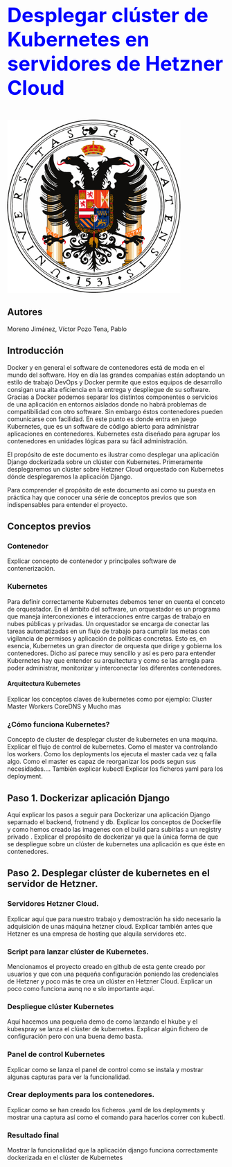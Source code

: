 # <p style="color:blue;font-size:46px;">Desplegar clúster de Kubernetes en servidores de Hetzner Cloud</p>

<img src="https://raw.githubusercontent.com/VictorMorenoJimenez/SWAP/master/Proyecto/img/logougr.png" width="400">

## Autores
Moreno Jiménez, Víctor
Pozo Tena, Pablo

## Introducción
Docker y en general el software de contenedores está de moda en el mundo del software. Hoy en día las grandes compañías están adoptando un estilo de trabajo DevOps y Docker permite que estos equipos de desarrollo consigan una alta eficiencia en la entrega y despliegue de su software. Gracias a Docker podemos separar los distintos componentes o servicios de una aplicación en entornos aislados donde no habrá problemas de compatibilidad con otro software. Sin embargo éstos contenedores pueden comunicarse con facilidad. En este punto es donde entra en juego Kubernetes, que es un software de código abierto para administrar aplicaciones en contenedores. Kubernetes esta diseñado para agrupar los contenedores en unidades lógicas para su fácil administración.

El propósito de este documento es ilustrar como desplegar una aplicación Django dockerizada sobre un clúster con Kubernetes. Primeramente desplegaremos un clúster sobre Hetzner Cloud orquestado con Kubernetes dónde desplegaremos la aplicación Django. 

Para comprender el propósito de este documento así como su puesta en práctica hay que conocer una série de conceptos previos que son indispensables para entender el proyecto.

## Conceptos previos
### Contenedor
Explicar concepto de contenedor y principales software de contenerización.

### Kubernetes
Para definir correctamente Kubernetes debemos tener en cuenta el conceto de orquestador. En el ámbito del software, un orquestador es un programa que maneja interconexiones e interacciones entre cargas de trabajo en nubes públicas y privadas. Un orquestador se encarga de conectar las tareas automatizadas en un flujo de trabajo para cumplir las metas con vigilancia de permisos y aplicación de políticas concretas. Esto es, en esencia, Kubernetes un gran director de orquesta que dirige y gobierna los contenedores. Dicho así parece muy sencillo y así es pero para entender Kubernetes hay que entender su arquitectura y como se las arregla para poder administrar, monitorizar y interconectar los diferentes contenedores.

#### Arquitectura Kubernetes
Explicar los conceptos claves de kubernetes como por ejemplo:
Cluster
Master
Workers
CoreDNS
y Mucho mas

### ¿Cómo funciona Kubernetes?
Concepto de cluster de desplegar cluster de kubernetes en una maquina.
Explicar el flujo de control de kubernetes. Como el master va controlando los workers.
Como los deployments los ejecuta el master cada vez q falla algo.
Como el master es capaz de reorganizar los pods segun sus necesidades....
También explicar kubectl
Explicar los ficheros yaml para los deployment.

## Paso 1. Dockerizar aplicación Django
Aquí explicar los pasos a seguir para Dockerizar una aplicación Django separnado el backend, frotnend y db.
Explicar los conceptos de Dockerfile y como hemos creado las imagenes con el build para subirlas a un registry privado .
Explicar el propósito de dockerizar ya que la única forma de que se despliegue sobre un clúster de kubernetes una aplicación es que éste en contenedores. 

## Paso 2. Desplegar clúster de kubernetes en el servidor de Hetzner.
### Servidores Hetzner Cloud.
Explicar aquí que para nuestro trabajo y demostración ha sido necesario la adquisición de unas máquina hetzner cloud. Explicar también antes que Hetzner es una empresa de hosting que alquila servidores etc.

### Script para lanzar clúster de Kubernetes.
Mencionamos el proyecto creado en github de esta gente creado por usuarios y que con una pequeña configuración poniendo las credenciales de Hetzner y poco más te crea un clúster en Hetzner Cloud.
Explicar un poco como funciona aunq no e slo importante aquí.

### Despliegue clúster Kubernetes
Aquí hacemos una pequeña demo de como lanzando el hkube y el kubespray se lanza el clúster de kubernetes. Explicar algún fichero de configuración pero con una buena demo basta.

### Panel de control Kubernetes
Explicar como se lanza el panel de control como se instala y mostrar algunas capturas para ver la funcionalidad.

### Crear deployments para los contenedores.
Explicar como se han creado los ficheros .yaml de los deployments y mostrar una captura así como 
el comando para hacerlos correr con kubectl.

### Resultado final
Mostrar la funcionalidad que la aplicación django funciona correctamente dockerizada en el clúster de Kubernetes



